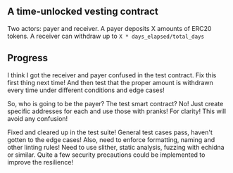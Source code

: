 ## A time-unlocked vesting contract
Two actors: payer and receiver. A payer deposits X amounts of ERC20 tokens. A receiver can withdraw up to `X * days_elapsed/total_days`

## Progress
I think I got the receiver and payer confused in the test contract. Fix this first thing next time! And then test that the proper amount is withdrawn every time under different conditions and edge cases!

So, who is going to be the payer? The test smart contract? No! Just create specific addresses for each and use those with pranks! For clarity! This will avoid any confusion!

Fixed and cleared up in the test suite! General test cases pass, haven't gotten to the edge cases! Also, need to enforce formatting, naming and other linting rules! Need to use slither, static analysis, fuzzing with echidna or similar. Quite a few security precautions could be implemented to improve the resilience!


